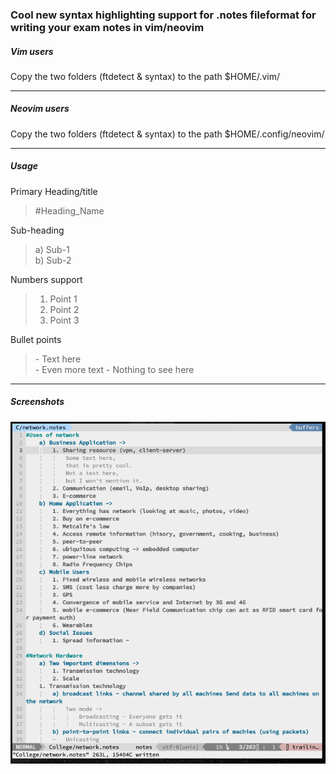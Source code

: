 ### Cool new syntax highlighting support for .notes fileformat for writing your exam notes in vim/neovim  
    

##### Vim users
  
Copy the two folders (ftdetect & syntax) to the path $HOME/.vim/
  
---  
  
##### Neovim users
  
Copy the two folders (ftdetect & syntax) to the path $HOME/.config/neovim/
  
---  
  
##### Usage  

Primary Heading/title    
> \#Heading_Name  
  
Sub-heading  
> a) Sub-1  
> b) Sub-2  
  
Numbers support    
> 1. Point 1    
> 2. Point 2    
> 3. Point 3   

Bullet points  
> \- Text here  
> \- Even more text
> \- Nothing to see here  
  
---  
  
##### Screenshots
  
![Alt text](notes_syntax_screenshot.png?raw=true "Screenshot")
